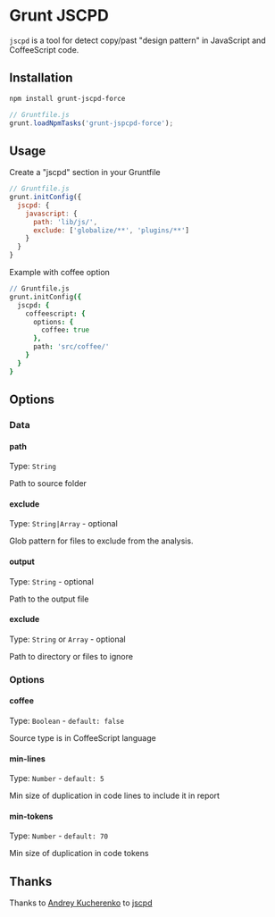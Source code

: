 Grunt JSCPD
===========

`jscpd` is a tool for detect copy/past "design pattern" in JavaScript and CoffeeScript code.

Installation
------------

```bash
npm install grunt-jscpd-force
```

```javascript
// Gruntfile.js
grunt.loadNpmTasks('grunt-jspcpd-force');
```

Usage
-----

Create a "jscpd" section in your Gruntfile
```javascript
// Gruntfile.js
grunt.initConfig({
  jscpd: {
    javascript: {
      path: 'lib/js/',
      exclude: ['globalize/**', 'plugins/**']
    }
  }
}
```

Example with coffee option
```coffeescript
// Gruntfile.js
grunt.initConfig({
  jscpd: {
    coffeescript: {
      options: {
        coffee: true
      },
      path: 'src/coffee/'
    }
  }
}
```

Options
-------

### Data

#### path
Type: `String`

Path to source folder

#### exclude
Type: `String|Array` - optional

Glob pattern for files to exclude from the analysis. 

#### output
Type: `String` - optional 

Path to the output file

#### exclude
Type: `String` or `Array` - optional

Path to directory or files to ignore

### Options

#### coffee
Type: `Boolean` - `default: false`

Source type is in CoffeeScript language

#### min-lines
Type: `Number` - `default: 5`

Min size of duplication in code lines to include it in report

#### min-tokens
Type: `Number` - `default: 70`

Min size of duplication in code tokens

Thanks
------

Thanks to [Andrey Kucherenko](https://github.com/kucherenko) to [jscpd](https://github.com/kucherenko/jscpd)




